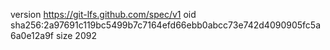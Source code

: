 version https://git-lfs.github.com/spec/v1
oid sha256:2a97691c119bc5499b7c7164efd66ebb0abcc73e742d4090905fc5a6a0e12a9f
size 2092
